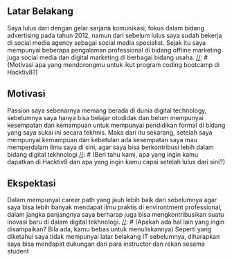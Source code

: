 [//]: # (Ceritakan sedikit tentang latar belakangmu seperti pendidikan terakhir atau pekerjaan sebelumnya)
## Latar Belakang
Saya lulus dari dengan gelar sarjana komunikasi, fokus dalam bidang advertising pada tahun 2012, namun dari sebelum lulus saya sudah bekerja di social media agency sebagai social media specialist. Sejak itu saya mempunyai beberapa pengalaman professional di bidang offline marketing juga social media dan digital marketing di berbagai bidang usaha. 
[//]: # (Motivasi apa yang mendorongmu untuk ikut program coding bootcamp di Hacktiv8?)
## Motivasi
Passion saya sebenarnya memang berada di dunia digital technology, sebelumnya saya hanya bisa belajar otodidak dan belum mempunyai kesempatan dan kemampuan untuk mempunyai pendidikan formal di bidang yang saya sukai ini secara tekhnis. Maka dari itu sekarang, setelah saya mempunyai kemampuan dan kebetulan ada kesempatan saya mau memperdalam ilmu saya di sini, agar saya bisa berkontribusi lebih dalam bidang digital tekhnologi
[//]: # (Beri tahu kami, apa yang ingin kamu dapatkan di Hacktiv8 dan apa yang ingin kamu capai setelah lulus dari sini?)
## Ekspektasi
Dalam mempunyai career path yang jauh lebih baik dari sebelumnya agar saya bisa lebih banyak mendapat ilmu praktis di environtment professional, dalam jangka panjangnya saya berharap juga bisa mengkontribusikan suatu inovasi baru di dalam digital tekhnologi.
[//]: # (Apakah ada hal lain yang ingin disampaikan? Bila ada, kamu bebas untuk menuliskannya)
Seperti yang diketahui saya tidak mempunyai latar belakang IT sebelumnya, diharapkan saya bisa mendapat dukungan dari para instructor dan rekan sesama student